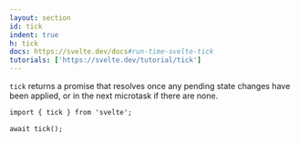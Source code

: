 ```yaml
---
layout: section
id: tick
indent: true
h: tick
docs: https://svelte.dev/docs#run-time-svelte-tick
tutorials: ['https://svelte.dev/tutorial/tick']
---
```

`tick` returns a promise that resolves once any pending state changes have been applied, or in the next microtask if there are none.
```html
import { tick } from 'svelte';

await tick();
```